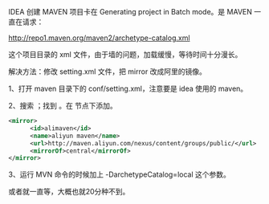 IDEA 创建 MAVEN 项目卡在 Generating project in Batch mode。是 MAVEN 一直在请求：

http://repo1.maven.org/maven2/archetype-catalog.xml

这个项目目录的 xml 文件，由于墙的问题，加载缓慢，等待时间十分漫长。

解决方法：修改 setting.xml 文件，把 mirror 改成阿里的镜像。

1、打开 maven 目录下的 conf/setting.xml，注意要是 idea 使用的 maven。

2、搜索 <mirrors>；找到 <mirrors>。在 <mirrors> 节点下添加。

```xml
<mirror>
      <id>alimaven</id>
      <name>aliyun maven</name>
      <url>http://maven.aliyun.com/nexus/content/groups/public/</url>
      <mirrorOf>central</mirrorOf>        
</mirror>
```

3、运行 MVN 命令的时候加上 -DarchetypeCatalog=local 这个参数。

或者就一直等，大概也就20分种不到。